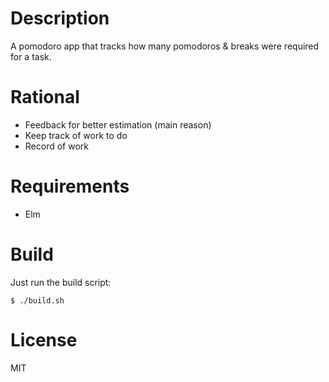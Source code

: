 # Description

A pomodoro app that tracks how many pomodoros & breaks were required for a
task.

# Rational

* Feedback for better estimation (main reason)
* Keep track of work to do
* Record of work

# Requirements

* Elm

# Build

Just run the build script:

```
$ ./build.sh
```

# License

MIT
